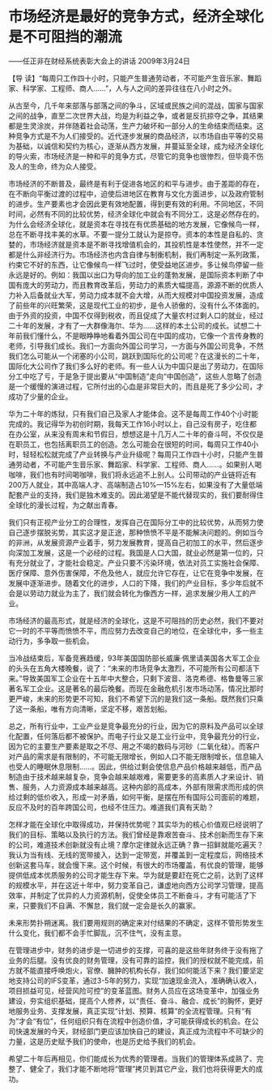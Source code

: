 # 市场经济是最好的竞争方式，经济全球化是不可阻挡的潮流

――任正非在财经系统表彰大会上的讲话 2009年3月24日

【导 读】“每周只工作四十小时，只能产生普通劳动者，不可能产生音乐家、舞蹈家、科学家、工程师、商人……”，人与人之间的差异往往在八小时之外。

从古至今，几千年来部落与部落之间的争斗，区域或民族之间的混战，国家与国家之间的战争，直至二次世界大战，均是为利益之争，或者是反抗掠夺之争，其结果都是生灵涂炭，并伴随着社会动荡，生产力破坏和一部分人的生命结束而结束。这种竞争方式是不为人们接受的。近代逐步发展的商品经济，以市场自由平等的交易为基础，以诚信和契约为核心，逐渐从西方发展，并蔓延至全球，成为经济全球化的导火索，市场经济是一种和平的竞争方式，尽管它的竞争也很惨烈，但毕竟不伤及人的生命，终为众人接受。

市场经济的不断普及，最终是有利于促进各地区的和平与进步。由于差距的存在，在不断向平衡过渡的过程中，迫使后进地区在教育与文化方面进步，以及政府管制的进步。生产要素也才会因此更有效地配置，得到更有效的利用。不同地区，不同时间，必然有不同的比较优势，经济全球化中就会有不同分工，这是必然存在的。为什么会经济全球化，就是资本在寻找在有优质基础的地方发展，它像候鸟一样，总在不断寻找丰美的水草。不要一提分工就认为是掠夺。资本的本性是自私的、贪婪的，市场经济就是资本是不断寻找增值机会的，其投机性是本性使然，并不一定都是什么非经济行为。市场经济也内含自律与制衡机制，我们再制定一系列政策，约束它不好的东西，让它像候鸟一样飞过时，使受益地区进步。多让候鸟停留一些永远是好的。例如：我国以出口为导向的加工业的蓬勃发展，是国际资本判断了中国有庞大的劳动力，而且教育改革后，劳动力的素质大幅提高，源源不断的优质人力补入后备就业大军，劳动力成本就不会大增，从而大规模对中国投资发展，造成了前些年的兴旺繁荣，这是现代工业的初步，是令人骄傲的，没有什么不体面的。由于外资的投资，中国不仅得到税收，而且促成了大量农村过剩人口的就业，经过二十年的发展，才有了一大群像海尔、华为……这样的本土公司的成长。试想二十年前我们懂什么，不是眼睁睁地看着外国公司在中国的成功，它像一个言传身教的老师，引导我们成长。我们一方面向外国公司学习，一方面与外国公司竞争，不然我们怎么可能从一个闭塞的小公司，跳跃到国际化的公司呢？在这漫长的二十年，国际化大公司作了我们多么好的老师。有一些人认为中国只是出了劳动力，在国际分工中吃了亏，于是急于提出要从“中国制造”走向“中国创造”，这些人忽略了创造是一个缓慢的演进过程，它所付出的心血是非常巨大的，而且是死了多少公司，才成功了少量的企业。

华为二十年的炼狱，只有我们自己及家人才能体会。这不是每周工作40个小时能完成的。我记得华为初创时期，我每天工作16小时以上，自己没有房子，吃住都在办公室，从来没有周末和节假日，想想这是十几万人二十年的奋斗呵，不仅仅是在职员工，也包括离职员工的创造。怎么可能会在很短的时间，每周只工作40小时，轻轻松松就完成了产业转换与产业升级呢？每周只工作四十小时，只能产生普通劳动者，不可能产生音乐家、舞蹈家、科学家、工程师、商人……。如果别人喝咖啡，我们也有时间喝咖啡，我们将永远追不上别人。公司带动的产业链将近有200万人就业，其中高端人才、高端制造占10%—15%左右，如果没有了大量低端配套产业的支持，我们是独木难支的。因此渴望是不能代替现实的，我们要耐得住全球化的漫长过程，为之献出青春。

我们只有正视产业分工的合理性，发挥自己在国际分工中的比较优势，从而努力使自己逐步摆脱劣势，其实这才是正途，那种愤愤不平是不能解决问题的。例如当今的非洲，从发展资源产业着手，努力发展教育，提高自己初加工的水平，然后逐步向深加工发展，这是一个必经的过程。我国是人口大国，就业必然是第一位的，只有充分就业了，才能社会稳定。产业只要不污染环境，依法对员工实施社会保障、医疗保障、意外伤害保障，不危及他人，就应允许它存在，让它在竞争中发展，在发展中逐渐进步。随着文化的进步，人口的下降，我们的产业目标，多少年后就不会是以劳动力就业为主了，我们就会转化为像西方一样，追求发展少用人工的产业。

市场经济的最高形式，就是经济的全球化，这是不可阻挡的历史必然，我们不要对它一时的不平等而愤愤不平，而应努力去改变自己的地位，在全球化中，多一些主动行为，多争取一些机会。

当冷战结束后，军备竞赛趋缓，93年美国国防部长威廉·佩里请美国各大军工企业的头头在五角大楼晚餐，说了：“未来的市场竞争太激烈，不可能所有公司都活下来。”导致美国军工企业在十五年中大整合，只剩下波音、洛克希德、格鲁曼等三家著名军工企业。这是著名的最后晚餐。而现在金融危机引发市场动荡，情况比那时更严峻，未来的形势更不可知，我们不希望下沉的是我们这一条船。既然我们只乘了这一条船，唯有方向清晰，坚定不移，艰苦划船。

总之，所有行业中，工业产业是竞争最充分的行业，因为它的原料及产品可以全球化配置，任何落后都不被保护。而电子行业又是工业行业中，竞争最充分的行业，因为它的主要生产要素是取之不尽、用之不竭的数码与河砂（二氧化硅）。而客户对产品的需求是有限制的，不可能无限增长，例如人口不能无限制增长，信息输入也受人的睡眠休息限制……。因此，供给过剩会使信息产品价格越来越低，而产品制造由于技术越来越复杂，竞争会越来越艰难，需要更多的高素质人才来设计、销售、服务，人力资源成本越来越高。这种内部的高成本，外部有限需求而形成的供给过剩的低价收入，形成一对矛盾，如何平衡，是摆在所有国际公司面前的难题，反应不及时的百年跨国公司，也经不住压力。难道我们真有天助？

怎样才能在全球化中取得成功，并保持优势呢？其实华为的核心价值观已经说明了我们的目标、策略以及执行的方法。我们曾经是靠艰苦奋斗、技术创新而生存下来的公司，难道技术创新就没有止境？摩尔定律就永远正确？靠一招鲜就能吃遍天？我认为当有线、无线的宽带接入，达到一定带宽，并覆盖到一定程度后，网络技术创新这套马车，就会慢下来。这个时候，有很大的市场覆盖，有优良的管理，能够提供低成本优质服务的公司才能生存下来。华为就是要赶在死亡之前，达到了这样的规模水平，并在这近十年中，努力变革自己，谦虚地向西方公司学习管理，提高效率，并制定了优异的人力资源机制，促使全体员工不断奋斗，才有可能活了下来，只要我们不自满、不懈怠，我们就一定会是长久的赢家。

未来形势扑朔迷离。我们要用规则的确定来对付结果的不确定，这样不管形势发生什么变化，我们都不会手忙脚乱，沉不住气，没有主意。

在管理进步中，财务的进步是一切进步的支撑，可喜的是这些年财务终于没有拖了业务的后腿。没有优良的财务管理，没有可靠的监控，我们的授权就不能完成，前方就不能直接呼唤炮火，官僚、臃肿的机构长存，我们如何能活下来？我们要坚定地支持公司的IFS变革，通过3-5年的努力，实现“加速现金流入，准确确认收入，项目损益可见，经营风险可控”的变革蓝图。财务人员应在这场变革中，加强业务建设，夯实组织基础，提高个人修养，以“责任、奋斗、融合、成长”的胸怀，更好地服务业务、支撑发展，真正实现“计划、预算、核算”的全流程管理。只有“有为”才会“有位”，任何组织只有在流程中创造价值，才可能获得成长的机会。在公司快速发展的今天，财经部门更应该加快自己的建设，真正成为流程中不可缺少的力量，这是历史赋予我们的使命，也是历史给予我们的机会。

希望二十年后再相见，你们能成长为优秀的管理者。当我们的管理体系成熟了、完整了、健全了，我们才能不断地将“管理”拷贝到其它产业，我们也将获得更大的成功。

